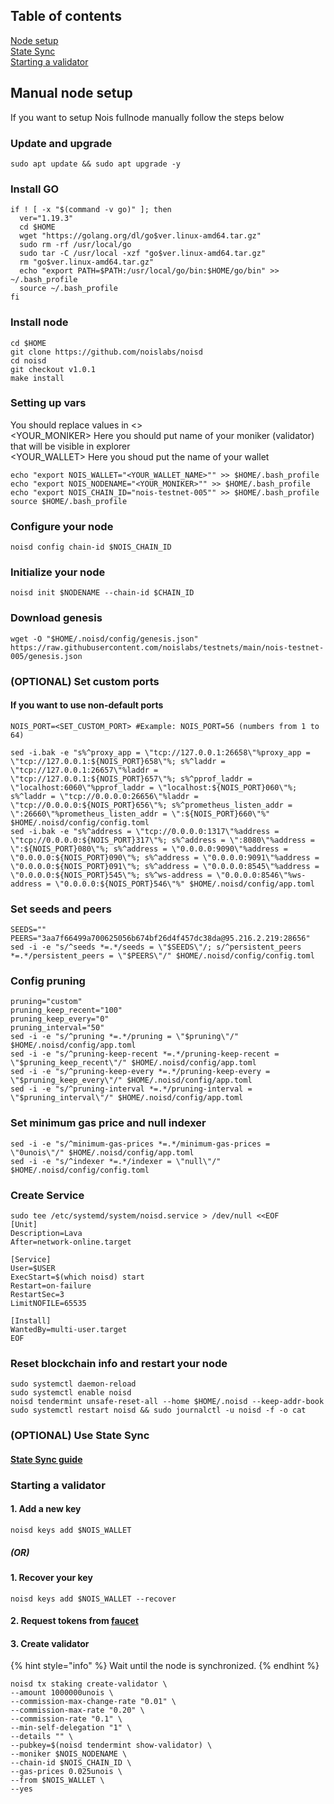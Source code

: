 ## Table of contents <br />
[Node setup](#node_setup) <br />
[State Sync](#state_sync) <br />
[Starting a validator](#starting_validator) <br />



<a name="node_setup"></a>
## Manual node setup
If you want to setup Nois fullnode manually follow the steps below

### Update and upgrade
```
sudo apt update && sudo apt upgrade -y
```

### Install GO
```
if ! [ -x "$(command -v go)" ]; then
  ver="1.19.3"
  cd $HOME
  wget "https://golang.org/dl/go$ver.linux-amd64.tar.gz"
  sudo rm -rf /usr/local/go
  sudo tar -C /usr/local -xzf "go$ver.linux-amd64.tar.gz"
  rm "go$ver.linux-amd64.tar.gz"
  echo "export PATH=$PATH:/usr/local/go/bin:$HOME/go/bin" >> ~/.bash_profile
  source ~/.bash_profile
fi
```

### Install node
```
cd $HOME
git clone https://github.com/noislabs/noisd
cd noisd
git checkout v1.0.1
make install
```


### Setting up vars
You should replace values in <> <br />
<YOUR_MONIKER> Here you should put name of your moniker (validator) that will be visible in explorer <br />
<YOUR_WALLET> Here you shoud put the name of your wallet

```
echo "export NOIS_WALLET="<YOUR_WALLET_NAME>"" >> $HOME/.bash_profile
echo "export NOIS_NODENAME="<YOUR_MONIKER>"" >> $HOME/.bash_profile
echo "export NOIS_CHAIN_ID="nois-testnet-005"" >> $HOME/.bash_profile
source $HOME/.bash_profile
```


### Configure your node
```
noisd config chain-id $NOIS_CHAIN_ID
```

### Initialize your node
```
noisd init $NODENAME --chain-id $CHAIN_ID
```

### Download genesis
```
wget -O "$HOME/.noisd/config/genesis.json" https://raw.githubusercontent.com/noislabs/testnets/main/nois-testnet-005/genesis.json
```

### (OPTIONAL) Set custom ports

#### If you want to use non-default ports
```
NOIS_PORT=<SET_CUSTOM_PORT> #Example: NOIS_PORT=56 (numbers from 1 to 64)
```
```
sed -i.bak -e "s%^proxy_app = \"tcp://127.0.0.1:26658\"%proxy_app = \"tcp://127.0.0.1:${NOIS_PORT}658\"%; s%^laddr = \"tcp://127.0.0.1:26657\"%laddr = \"tcp://127.0.0.1:${NOIS_PORT}657\"%; s%^pprof_laddr = \"localhost:6060\"%pprof_laddr = \"localhost:${NOIS_PORT}060\"%; s%^laddr = \"tcp://0.0.0.0:26656\"%laddr = \"tcp://0.0.0.0:${NOIS_PORT}656\"%; s%^prometheus_listen_addr = \":26660\"%prometheus_listen_addr = \":${NOIS_PORT}660\"%" $HOME/.noisd/config/config.toml
sed -i.bak -e "s%^address = \"tcp://0.0.0.0:1317\"%address = \"tcp://0.0.0.0:${NOIS_PORT}317\"%; s%^address = \":8080\"%address = \":${NOIS_PORT}080\"%; s%^address = \"0.0.0.0:9090\"%address = \"0.0.0.0:${NOIS_PORT}090\"%; s%^address = \"0.0.0.0:9091\"%address = \"0.0.0.0:${NOIS_PORT}091\"%; s%^address = \"0.0.0.0:8545\"%address = \"0.0.0.0:${NOIS_PORT}545\"%; s%^ws-address = \"0.0.0.0:8546\"%ws-address = \"0.0.0.0:${NOIS_PORT}546\"%" $HOME/.noisd/config/app.toml
```


### Set seeds and peers
```
SEEDS=""
PEERS="3aa7f66499a700625056b674bf26d4f457dc38da@95.216.2.219:28656"
sed -i -e "s/^seeds *=.*/seeds = \"$SEEDS\"/; s/^persistent_peers *=.*/persistent_peers = \"$PEERS\"/" $HOME/.noisd/config/config.toml
```

### Config pruning
```
pruning="custom"
pruning_keep_recent="100"
pruning_keep_every="0"
pruning_interval="50"
sed -i -e "s/^pruning *=.*/pruning = \"$pruning\"/" $HOME/.noisd/config/app.toml
sed -i -e "s/^pruning-keep-recent *=.*/pruning-keep-recent = \"$pruning_keep_recent\"/" $HOME/.noisd/config/app.toml
sed -i -e "s/^pruning-keep-every *=.*/pruning-keep-every = \"$pruning_keep_every\"/" $HOME/.noisd/config/app.toml
sed -i -e "s/^pruning-interval *=.*/pruning-interval = \"$pruning_interval\"/" $HOME/.noisd/config/app.toml
```

### Set minimum gas price and null indexer
```
sed -i -e "s/^minimum-gas-prices *=.*/minimum-gas-prices = \"0unois\"/" $HOME/.noisd/config/app.toml
sed -i -e "s/^indexer *=.*/indexer = \"null\"/" $HOME/.noisd/config/config.toml
```

### Create Service
```
sudo tee /etc/systemd/system/noisd.service > /dev/null <<EOF
[Unit]
Description=Lava
After=network-online.target

[Service]
User=$USER
ExecStart=$(which noisd) start
Restart=on-failure
RestartSec=3
LimitNOFILE=65535

[Install]
WantedBy=multi-user.target
EOF
```

### Reset blockchain info and restart your node
```
sudo systemctl daemon-reload
sudo systemctl enable noisd
noisd tendermint unsafe-reset-all --home $HOME/.noisd --keep-addr-book
sudo systemctl restart noisd && sudo journalctl -u noisd -f -o cat
```

<a name="state_sync"></a>
### (OPTIONAL) Use State Sync

#### [State Sync guide](https://github.com/L0vd/chain-services/tree/main/testnets/nois/state-sync)


<a name="starting_validator"></a>
### Starting a validator

#### 1. Add a new key
```
noisd keys add $NOIS_WALLET
```
##### (OR)

#### 1. Recover your key
```
noisd keys add $NOIS_WALLET --recover
```

#### 2. Request tokens from [faucet](https://discord.com/channels/1007329761229545512/1025144166117814404)


#### 3. Create validator
{% hint style="info" %}
Wait until the node is synchronized.
{% endhint %}
```
noisd tx staking create-validator \
--amount 1000000unois \
--commission-max-change-rate "0.01" \
--commission-max-rate "0.20" \
--commission-rate "0.1" \
--min-self-delegation "1" \
--details "" \
--pubkey=$(noisd tendermint show-validator) \
--moniker $NOIS_NODENAME \
--chain-id $NOIS_CHAIN_ID \
--gas-prices 0.025unois \
--from $NOIS_WALLET \
--yes
```
